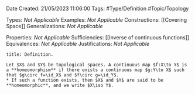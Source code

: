 <div class="topSpace"></div>

Date Created: 21/05/2023 11:06:00
Tags: #Type/Definition #Topic/Topology

Types: _Not Applicable_
Examples: _Not Applicable_
Constructions: [[Covering Space]]
Generalizations: _Not Applicable_

Properties: _Not Applicable_
Sufficiencies: [[Inverse of continuous functions]]
Equivalences: _Not Applicable_
Justifications: _Not Applicable_

``` ad-Definition
title: Definition.

Let $X$ and $Y$ be topological spaces. A continuous map $f:X\to Y$ is a **homeomorphism** if there exists a continuous map $g:Y\to X$ such that $g\circ f=\id_X$ and $f\circ g=\id_Y$.
* If such a function exists, then $X$ and $Y$ are said to be **homeomorphic**, and we write $X\iso Y$.

```
